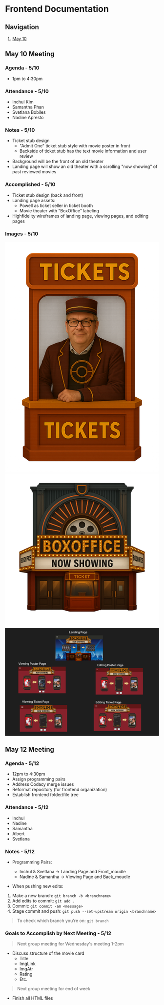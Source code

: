 # Frontend Documentation

## Navigation

1. [May 10](#may-10-meeting)

## May 10 Meeting

### Agenda - 5/10

- 1pm to 4:30pm

### Attendance - 5/10

- Inchul Kim
- Samantha Phan
- Svetlana Bobiles
- Nadine Apresto

### Notes - 5/10

- Ticket stub design
  - "Admit One" ticket stub style with movie poster in front
  - Backside of ticket stub has the text movie information and user review 
- Background will be the front of an old theater
- Landing page will show an old theater with a scrolling "now showing" of past reviewed movies

### Accomplished - 5/10

- Ticket stub design (back and front)
- Landing page assets:
  - Powell as ticket seller in ticket booth
  - Movie theater with "BoxOffice" labeling
- Highfidelity wireframes of landing page, viewing pages, and editing pages

### Images - 5/10

![Powell Ticket Seller](/frontend/assets/meeting_refs/PowellTicketSeller.png)
![BoxOffice Theater](/frontend/assets/meeting_refs/BoxOffice.png)
![Highfidelity Wireframes](/frontend/assets/meeting_refs/hifidelity_wireframes.png)

## May 12 Meeting

### Agenda - 5/12

- 12pm to 4:30pm
- Assign programming pairs
- Address Codacy merge issues
- Reformat repository (for frontend organization)
- Establish frontend folder/file tree

### Attendance - 5/12

- Inchul
- Nadine
- Samantha
- Albert
- Svetlana

### Notes - 5/12

- Programming Pairs:
  - Inchul & Svetlana -> Landing Page and Front_moudle
  - Nadine & Samantha -> Viewing Page and Back_moudle

- When pushing new edits:
  
1. Make a new branch: `git branch -b <branchname>`
2. Add edits to commit: `git add .`
3. Commit: `git commit -am <message>`
4. Stage commit and push: `git push --set-upstream origin <branchname>`

> To check which branch you're on: `git branch`

### Goals to Accomplish by Next Meeting - 5/12

> Next group meeting for Wednesday's meeting 1-2pm

- Discuss structure of the movie card
  - Title
  - ImgLink
  - ImgAtr
  - Rating
  - Etc.

> Next group meeting for end of week

- Finish all HTML files